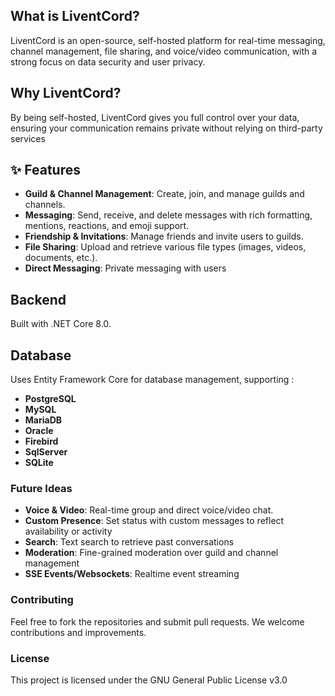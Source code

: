 ## What is LiventCord?
LiventCord is an open-source, self-hosted platform for real-time messaging, channel management, file sharing, and voice/video communication, with a strong focus on data security and user privacy.

## Why LiventCord?
By being self-hosted, LiventCord gives you full control over your data, ensuring your communication remains private without relying on third-party services

## ✨ Features

- **Guild & Channel Management**: Create, join, and manage guilds and channels.
- **Messaging**: Send, receive, and delete messages with rich formatting, mentions, reactions, and emoji support.
- **Friendship & Invitations**: Manage friends and invite users to guilds.
- **File Sharing**: Upload and retrieve various file types (images, videos, documents, etc.).
- **Direct Messaging**: Private messaging with users
  

## Backend 
Built with .NET Core 8.0.

## Database 
Uses Entity Framework Core for database management, supporting :

- **PostgreSQL**
- **MySQL**
- **MariaDB**
- **Oracle**
- **Firebird**
- **SqlServer**
- **SQLite**


### Future Ideas
- **Voice & Video**: Real-time group and direct voice/video chat.
- **Custom Presence**: Set status with custom messages to reflect availability or activity
- **Search**: Text search to retrieve past conversations
-  **Moderation**: Fine-grained moderation over guild and channel management
-  **SSE Events/Websockets**: Realtime event streaming

  
### Contributing

Feel free to fork the repositories and submit pull requests. We welcome contributions and improvements.

### License

This project is licensed under the GNU General Public License v3.0
